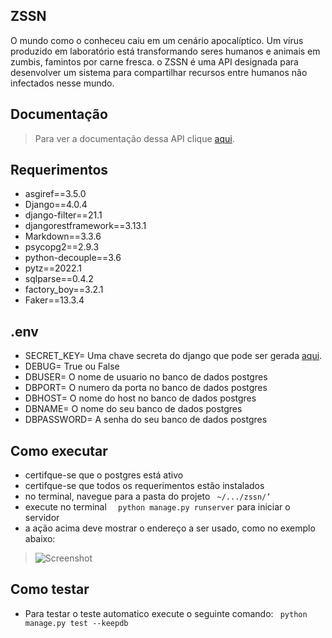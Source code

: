 ## ZSSN
O mundo como o conheceu caiu em um cenário apocalíptico. Um vírus produzido em laboratório está transformando seres humanos e animais em zumbis, famintos por carne fresca. o ZSSN é uma API designada para desenvolver um sistema para compartilhar recursos entre humanos não infectados nesse mundo.

## Documentação
> Para ver a documentação dessa API clique [aqui](https://documenter.getpostman.com/view/20514585/Uyr5nJiZ).

## Requerimentos
* asgiref==3.5.0
* Django==4.0.4
* django-filter==21.1
* djangorestframework==3.13.1
* Markdown==3.3.6
* psycopg2==2.9.3
* python-decouple==3.6
* pytz==2022.1
* sqlparse==0.4.2
* factory_boy==3.2.1
* Faker==13.3.4

## .env
* SECRET_KEY= Uma chave secreta do django que pode ser gerada [aqui](https://djecrety.ir/).
* DEBUG= True ou False
* DBUSER= O nome de usuario no banco de dados postgres
* DBPORT= O numero da porta no banco de dados postgres
* DBHOST= O nome do host no banco de dados postgres
* DBNAME= O nome do seu banco de dados postgres
* DBPASSWORD= A senha do seu banco de dados postgres

## Como executar
* certifque-se que o postgres está ativo
* certifque-se que todos os requerimentos estão instalados
* no terminal, navegue para a pasta do projeto ```  ~/.../zssn/’  ```  
* execute no terminal ```  python manage.py runserver```   para iniciar o servidor
* a ação acima deve mostrar o endereço a ser usado, como no exemplo abaixo:
>![Screenshot](https://i.imgur.com/633vvwx.png "Exemplo")

## Como testar
* Para testar o teste automatico execute o seguinte comando:
```  python manage.py test --keepdb ```  


